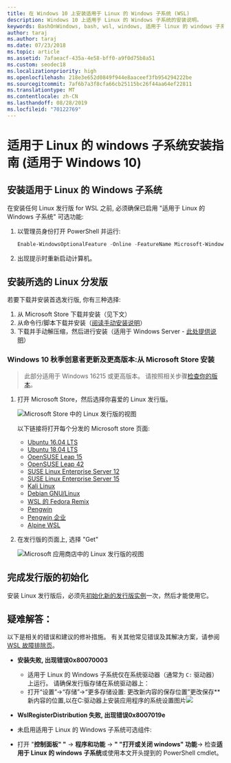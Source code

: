 ```yaml
---
title: 在 Windows 10 上安装适用于 Linux 的 Windows 子系统 (WSL)
description: Windows 10 上适用于 Linux 的 Windows 子系统的安装说明。
keywords: BashOnWindows, bash, wsl, windows, 适用于 linux 的 windows 子系统, windowssubsystem, ubuntu, debian, suse, windows 10, 安装
author: taraj
ms.author: taraj
ms.date: 07/23/2018
ms.topic: article
ms.assetid: 7afaeacf-435a-4e58-bff0-a9f0d75b8a51
ms.custom: seodec18
ms.localizationpriority: high
ms.openlocfilehash: 218e3e652d0849f944e8aaceef3fb954294222be
ms.sourcegitcommit: 7af6b7a3f8cfa66cb25115bc26f44aa64ef22811
ms.translationtype: MT
ms.contentlocale: zh-CN
ms.lasthandoff: 08/28/2019
ms.locfileid: "70122769"
---
```

# <a name="windows-subsystem-for-linux-installation-guide-for-windows-10"></a>适用于 Linux 的 windows 子系统安装指南 (适用于 Windows 10)

## <a name="install-the-windows-subsystem-for-linux"></a>安装适用于 Linux 的 Windows 子系统

在安装任何 Linux 发行版 for WSL 之前, 必须确保已启用 "适用于 Linux 的 Windows 子系统" 可选功能:

1. 以管理员身份打开 PowerShell 并运行:
    ```powershell
    Enable-WindowsOptionalFeature -Online -FeatureName Microsoft-Windows-Subsystem-Linux
    ```

2. 出现提示时重新启动计算机。

## <a name="install-your-linux-distribution-of-choice"></a>安装所选的 Linux 分发版
若要下载并安装首选发行版, 你有三种选择:
1. 从 Microsoft Store 下载并安装（见下文）
1. 从命令行/脚本下载并安装（[阅读手动安装说明](install-manual.md)）
1. 下载并手动解压缩，然后进行安装（适用于 Windows Server - [此处提供说明](install-on-server.md)）

### <a name="windows-10-fall-creators-update-and-later-install-from-the-microsoft-store"></a>Windows 10 秋季创意者更新及更高版本:从 Microsoft Store 安装

> 此部分适用于 Windows 16215 或更高版本。  请按照相关步骤[检查你的版本](troubleshooting.md#check-your-build-number)。 

1. 打开 Microsoft Store，然后选择你喜爱的 Linux 发行版。

    ![Microsoft Store 中的 Linux 发行版的视图](media/store.png)

    以下链接将打开每个分发的 Microsoft store 页面:

    * [Ubuntu 16.04 LTS](https://www.microsoft.com/store/apps/9pjn388hp8c9)
    * [Ubuntu 18.04 LTS](https://www.microsoft.com/store/apps/9N9TNGVNDL3Q)
    * [OpenSUSE Leap 15](https://www.microsoft.com/store/apps/9n1tb6fpvj8c)
    * [OpenSUSE Leap 42](https://www.microsoft.com/store/apps/9njvjts82tjx)
    * [SUSE Linux Enterprise Server 12](https://www.microsoft.com/store/apps/9p32mwbh6cns)
    * [SUSE Linux Enterprise Server 15](https://www.microsoft.com/store/apps/9pmw35d7fnlx)
    * [Kali Linux](https://www.microsoft.com/store/apps/9PKR34TNCV07)
    * [Debian GNU/Linux](https://www.microsoft.com/store/apps/9MSVKQC78PK6)
    * [WSL 的 Fedora Remix](https://www.microsoft.com/store/apps/9n6gdm4k2hnc)
    * [Pengwin](https://www.microsoft.com/store/apps/9NV1GV1PXZ6P)
    * [Pengwin 企业](https://www.microsoft.com/store/apps/9N8LP0X93VCP)
    * [Alpine WSL](https://www.microsoft.com/store/apps/9p804crf0395)

1. 在发行版的页面上, 选择 "Get"

    ![Microsoft 应用商店中的 Linux 发行版的视图](media/UbuntuStore.png)

## <a name="complete-initialization-of-your-distro"></a>完成发行版的初始化
安装 Linux 发行版后，必须先[初始化新的发行版实例](initialize-distro.md)一次，然后才能使用它。

## <a name="troubleshooting"></a>疑难解答： 

以下是相关的错误和建议的修补措施。 有关其他常见错误及其解决方案，请参阅 [WSL 故障排除页](troubleshooting.md)。

* **安装失败, 出现错误0x80070003**
    * 适用于 Linux 的 Windows 子系统仅在系统驱动器（通常为 `C:` 驱动器）上运行。 请确保发行版存储在系统驱动器上：  
    * 打开“设置”->“存储”->“更多存储设置: 更改新内容的保存位置”更改保存**
    新内容的位置,以在C:驱动器上安装应用程序的系统设置图片![](media/AppStorage.png)
    
    
 * **WslRegisterDistribution 失败, 出现错误0x8007019e**   
  * 未启用适用于 Linux 的 Windows 子系统可选组件: 
   * 打开 "**控制面板" "**  -> **程序和功能** ->  **" "打开或关闭 windows" 功能**-> 检查**适用于 Linux 的 windows 子系统**或使用本文开头提到的 PowerShell cmdlet。

